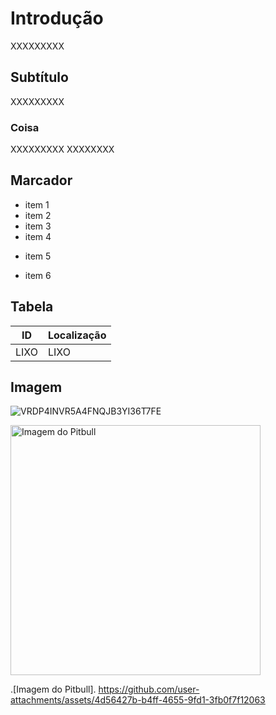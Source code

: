 # Introdução
XXXXXXXXX
## Subtítulo
XXXXXXXXX
### Coisa
XXXXXXXXX
XXXXXXXX

## Marcador
- item 1
- item 2
- item 3
- item 4
+ item 5
* item 6

## Tabela

|ID|Localização|
|--|-----------|
|LIXO|LIXO|

## Imagem
![VRDP4INVR5A4FNQJB3YI36T7FE](https://github.com/user-attachments/assets/4d56427b-b4ff-4655-9fd1-3fb0f7f12063)

<img src="https://github.com/user-attachments/assets/4d56427b-b4ff-4655-9fd1-3fb0f7f12063" alt="Imagem do Pitbull" width="400">

.[Imagem do Pitbull]. https://github.com/user-attachments/assets/4d56427b-b4ff-4655-9fd1-3fb0f7f12063
